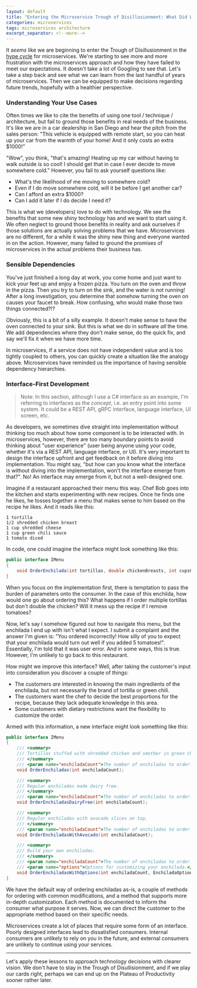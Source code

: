 ```yaml
---
layout: default
title: "Entering the Microservice Trough of Disillusionment: What Did We Learn?"
categories: microservices
tags: microservices architecture
excerpt_separator: <!--more-->
---
```


It *seems* like we are beginning to enter the Trough of Disillusionment in the [hype cycle](https://en.wikipedia.org/wiki/Hype_cycle) for microservices. We're starting to see more and more frustration with the microservices approach and how they have failed to meet our expectations. It doesn't take a lot of Googling to see that. Let's take a step back and see what we can learn from the last handful of years of microservices. Then we can be equipped to make decisions regarding future trends, hopefully with a healthier perspective.

<!--more-->

### Understanding Your Use Cases
Often times we like to cite the benefits of using one tool / technique / architecture, but fail to ground those benefits in real needs of the business. It's like we are in a car dealership in San Diego and hear the pitch from the sales person: "This vehicle is equipped with remote start, so you can heat up your car from the warmth of your home! And it only costs an extra $1000!"

"Wow", you think, "that's amazing! Heating up my car without having to walk outside is so cool! I should get that in case I ever decide to move somewhere cold." However, you fail to ask yourself questions like:
- What's the likelihood of me moving to somewhere cold?
- Even if I do move somewhere cold, will it be before I get another car?
- Can I afford an extra $1000?
- Can I add it later if I do decide I need it?

This is what we (developers) love to do with technology. We see the benefits that some new shiny technology has and we want to start using it. We often neglect to ground those benefits in reality and ask ourselves if those solutions are actually solving problems that we have. Microservices are no different, for a while it was the shiny new thing and everyone wanted in on the action. However, many failed to ground the promises of microservices in the actual problems their business has.

### Sensible Dependencies
You've just finished a long day at work, you come home and just want to kick your feet up and enjoy a frozen pizza. You turn on the oven and throw in the pizza. Then you try to turn on the sink, and the water is not running! After a long investigation, you determine that somehow turning the oven on causes your faucet to break. How confusing, who would make those two things connected?!?

Obviously, this is a bit of a silly example. It doesn't make sense to have the oven connected to your sink. But this is what we do in software *all* the time. We add dependencies where they don't make sense, do the quick fix, and say we'll fix it when we have more time.

In microservices, if a service does not have independent value and is too tightly coupled to others, you can quickly create a situation like the analogy above. Microservices have reminded us the importance of having sensible dependency hierarchies.

### Interface-First Development
>
> Note: In this section, although I use a C# interface as an example, I'm referring to interfaces as the *concept*, i.e. an entry point into some system. It could be a REST API, gRPC interface, language interface, UI screen, etc.

As developers, we sometimes dive straight into implementation without thinking too much about how some component is to be interacted with. In microservices, however, there are too many boundary points to avoid thinking about "user experience" (user being anyone using your code, whether it's via a REST API, language interface, or UI). It's very important to design the interface upfront and get feedback on it before diving into implementation. You might say, "but how can you know what the interface is without diving into the implementation, won't the interface emerge from that?". No! An interface may emerge from it, but not a well-designed one. 

Imagine if a restaurant approached their menu this way. Chef Bob goes into the kitchen and starts experimenting with new recipes. Once he finds one he likes, he tosses together a menu that makes sense to him based on the recipe he likes. And it reads like this:
```
1 tortilla
1/2 shredded chicken breast
1 cup shredded cheese
1 cup green chili sauce
1 tomato diced
```
In code, one could imagine the interface might look something like this:
```csharp
public interface IMenu
{
    void OrderEnchilada(int tortillas, double chickenBreasts, int cupsOfCheese, int cupsOfGreenChili, int tomatoes);
}
```
When you focus on the implementation first, there is temptation to pass the burden of parameters onto the consumer. In the case of this enchilda, how would one go about ordering this? What happens if I order multiple tortillas but don't double the chicken? Will it mess up the recipe if I remove tomatoes?

Now, let's say I somehow figured out how to navigate this menu, but the enchilada I end up with isn't what I expect. I submit a complaint and the answer I'm given is: "You ordered incorrectly! How silly of you to expect that your enchilada would turn out well if you added 5 tomatoes!". Essentially, I'm told that it was user error. And in some ways, this is true. However, I'm unlikely to go back to this restaurant. 

How might we improve this interface? Well, after taking the customer's input into consideration you discover a couple of things:
- The customers *are* interested in knowing the main ingredients of the enchilada, but not necessarily the brand of tortilla or green chili.
- The customers want the chef to decide the best proportions for the recipe, because they lack adequate knowledge in this area.
- Some customers with dietary restrictions want the flexibility to customize the order.

Armed with this information, a new interface might look something like this:
```csharp
public interface IMenu
{
    /// <summary>
    /// Tortillas stuffed with shredded chicken and smother in green chili and melted cheese.
    /// </summary>
    /// <param name="enchiladaCount">The number of enchiladas to order.</param>
    void OrderEnchiladas(int enchiladaCount);

    /// <summary>
    /// Regular enchiladas made dairy free.
    /// </summary>
    /// <param name="enchiladaCount">The number of enchiladas to order.</param>
    void OrderEnchiladasDairyFree(int enchiladaCount);

    /// <summary>
    /// Regular enchiladas with avocado slices on top.
    /// </summary>
    /// <param name="enchiladaCount">The number of enchiladas to order.</param>
    void OrderEnchiladasWithAvocado(int enchiladaCount);

    /// <summary>
    /// Build your own enchiladas.
    /// </summary>
    /// <param name="enchiladaCount">The number of enchiladas to order.</param>
    /// <param name="options">Options for customizing your enchilada.</param>
    void OrderEnchiladasWithOptions(int enchiladaCount, EnchiladaOptions options);
}
```
We have the default way of ordering enchiladas as-is, a couple of methods for ordering with common modifications, and a method that supports more in-depth customization. Each method is documented to inform the consumer what purpose it serves. Now, we can direct the customer to the appropriate method based on their specific needs.

Microservices create a lot of places that require some form of an interface. Poorly designed interfaces lead to dissatisfied consumers. Internal consumers are unlikely to rely on you in the future, and external consumers are unlikely to continue using your services.

---
Let's apply these lessons to approach technology decisions with clearer vision. We don't have to stay in the Trough of Disullisionment, and if we play our cards right, perhaps we can end up on the Plateau of Productivity sooner rather later.
